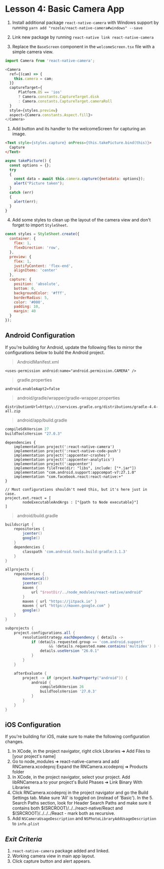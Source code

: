 # Lesson 4: Basic Camera App

1. Install additional package `react-native-camera` with Windows support by running `yarn add "rozele/react-native-camera#windows" --save`
2. Link new package by running `react-native link react-native-camera`

3. Replace the `BaseScreen` component in the `welcomeScreen.tsx` file with a simple camera view.
```javascript
import Camera from 'react-native-camera';

<Camera
  ref={(cam) => {
    this.camera = cam;
  }}
  captureTarget={
      Platform.OS == 'ios' 
      ? Camera.constants.CaptureTarget.disk
      : Camera.constants.CaptureTarget.cameraRoll
  }
  style={styles.preview}
  aspect={Camera.constants.Aspect.fill}>
</Camera>
```

1. Add button and its handler to the welcomeScreen for capturing an image.
```html
<Text style={styles.capture} onPress={this.takePicture.bind(this)}>
  Capture
</Text>
```

```javascript
async takePicture() {
  const options = {};
  try
  {
    const data = await this.camera.capture({metadata: options});
    alert("Picture taken");
  }
  catch (err)
  {
    alert(err);
  }
}
```
4. Add some styles to clean up the layout of the camera view and don't forget to import `StyleSheet`.
```javascript
const styles = StyleSheet.create({
  container: {
    flex: 1,
    flexDirection: 'row',
  },
  preview: {
    flex: 1,
    justifyContent: 'flex-end',
    alignItems: 'center'
  },
  capture: {
    position: 'absolute',
    bottom: 0,
    backgroundColor: '#fff',
    borderRadius: 5,
    color: '#000',
    padding: 10,
    margin: 40
  }
});
```

## Android Configuration
If you're building for Android, update the following files to mirror the configurations below to build the Android project.
> AndroidManifest.xml
```
<uses-permission android:name="android.permission.CAMERA" />
```
> gradle.properties
```
android.enableAapt2=false
```
> android/gradle/wrapper/gradle-wrapper.properties
```
distributionUrl=https\://services.gradle.org/distributions/gradle-4.4-all.zip
```
> android/app/build.gradle
```gradle
compileSdkVersion 27
buildToolsVersion "27.0.3"
```
```
dependencies {
    implementation project(':react-native-camera')
    implementation project(':react-native-code-push')
    implementation project(':appcenter-crashes')
    implementation project(':appcenter-analytics')
    implementation project(':appcenter')
    implementation fileTree(dir: "libs", include: ["*.jar"])
    implementation "com.android.support:appcompat-v7:27.1.0"
    implementation "com.facebook.react:react-native:+"
}

// Most configurations shouldn't need this, but it's here just in case.
project.ext.react = [
        nodeExecutableAndArgs : ["{path to Node executable}"]
]
```
> android/build.gradle
```gradle
buildscript {
    repositories {
        jcenter()
        google()
    }
    dependencies {
        classpath 'com.android.tools.build:gradle:3.1.3'
    }
}

allprojects {
    repositories {
        mavenLocal()
        jcenter()
        maven {
            url "$rootDir/../node_modules/react-native/android"
        }
        maven { url "https://jitpack.io" }
        maven { url "https://maven.google.com" }
        google()
    }
}

subprojects {
    project.configurations.all {
        resolutionStrategy.eachDependency { details ->
            if (details.requested.group == 'com.android.support'
                    && !details.requested.name.contains('multidex') ) {
                details.useVersion "26.0.1"
            }
        }
    }

    afterEvaluate {
        project -> if (project.hasProperty("android")) {
            android {
                compileSdkVersion 26
                buildToolsVersion '27.0.3'
            }
        }
    }
}
```
## iOS Configuration
If you're building for iOS, make sure to make the following configuration changes.
1. In XCode, in the project navigator, right click Libraries ➜ Add Files to [your project's name]
2. Go to node_modules ➜ react-native-camera and add RNCamera.xcodeproj
Expand the RNCamera.xcodeproj ➜ Products folder
3. In XCode, in the project navigator, select your project. Add libRNCamera.a to your project's Build Phases ➜ Link Binary With Libraries
4. Click RNCamera.xcodeproj in the project navigator and go the Build Settings tab. Make sure 'All' is toggled on (instead of 'Basic'). In the 5. Search Paths section, look for Header Search Paths and make sure it contains both $(SRCROOT)/../../react-native/React and $(SRCROOT)/../../../React - mark both as recursive.
5. Add `NSCameraUsageDescription` and `NSPhotoLibraryAddUsageDescription` to `info.plist`

## _Exit Criteria_
1. `react-native-camera` package added and linked.
2. Working camera view in main app layout.
3. Click capture button and alert appears.